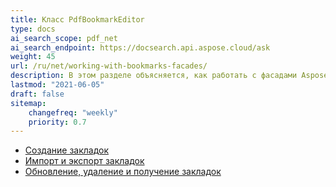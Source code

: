 ```yaml
---
title: Класс PdfBookmarkEditor
type: docs
ai_search_scope: pdf_net
ai_search_endpoint: https://docsearch.api.aspose.cloud/ask
weight: 45
url: /ru/net/working-with-bookmarks-facades/
description: В этом разделе объясняется, как работать с фасадами Aspose.PDF с помощью класса PdfBookmarkEditor.
lastmod: "2021-06-05"
draft: false
sitemap:
    changefreq: "weekly"
    priority: 0.7
---
```

- [Создание закладок](/pdf/ru/net/создание-закладок/)
- [Импорт и экспорт закладок](/pdf/ru/net/импорт-и-экспорт-закладок/)
- [Обновление, удаление и получение закладок](/pdf/ru/net/обновление-удаление-и-получение-закладок/)